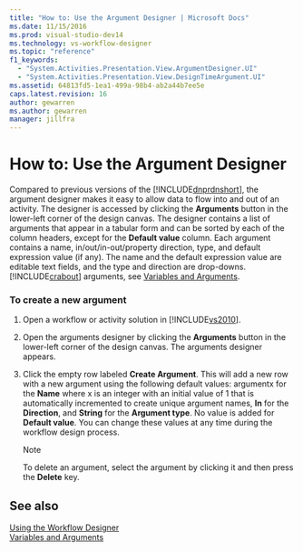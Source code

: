 ```yaml
---
title: "How to: Use the Argument Designer | Microsoft Docs"
ms.date: 11/15/2016
ms.prod: visual-studio-dev14
ms.technology: vs-workflow-designer
ms.topic: "reference"
f1_keywords: 
  - "System.Activities.Presentation.View.ArgumentDesigner.UI"
  - "System.Activities.Presentation.View.DesignTimeArgument.UI"
ms.assetid: 64813fd5-1ea1-499a-98b4-ab2a44b7ee5e
caps.latest.revision: 16
author: gewarren
ms.author: gewarren
manager: jillfra
---
```

# How to: Use the Argument Designer
Compared to previous versions of the [!INCLUDE[dnprdnshort](../includes/dnprdnshort-md.md)], the argument designer makes it easy to allow data to flow into and out of an activity. The designer is accessed by clicking the **Arguments** button in the lower-left corner of the design canvas. The designer contains a list of arguments that appear in a tabular form and can be sorted by each of the column headers, except for the **Default value** column. Each argument contains a name, in/out/in-out/property direction, type, and default expression value (if any). The name and the default expression value are editable text fields, and the type and direction are drop-downs. [!INCLUDE[crabout](../includes/crabout-md.md)] arguments, see [Variables and Arguments](https://msdn.microsoft.com/library/d03dbe34-5b2e-4f21-8b57-693ee49611b8).  
  
### To create a new argument  
  
1. Open a workflow or activity solution in [!INCLUDE[vs2010](../includes/vs2010-md.md)].  
  
2. Open the arguments designer by clicking the **Arguments** button in the lower-left corner of the design canvas. The arguments designer appears.  
  
3. Click the empty row labeled **Create Argument**. This will add a new row with a new argument using the following default values: argumentx for the **Name** where x is an integer with an initial value of 1 that is automatically incremented to create unique argument names, **In** for the **Direction**, and **String** for the **Argument type**. No value is added for **Default value**. You can change these values at any time during the workflow design process.  
  
    > [!NOTE]
    > To delete an argument, select the argument by clicking it and then press the **Delete** key.  
  
## See also  
 [Using the Workflow Designer](../workflow-designer/using-the-workflow-designer.md)   
 [Variables and Arguments](https://msdn.microsoft.com/library/d03dbe34-5b2e-4f21-8b57-693ee49611b8)